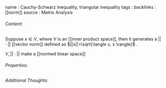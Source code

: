 name : Cauchy-Schwarz Inequality, triangular inequality
tags : 
backlinks : [[norm]]
source : Matrix Analysis

###### Content:
Suppose $x \in V$, where $V$ is an [[inner product space]], then it generates a $||\cdot||$ [[vector norm]] defined as $||x||=\sqrt{\langle x, x \rangle}$ .

$V, ||\cdot||$ make a [[normed linear space]]

###### Properties:


###### Additional Thoughts:
